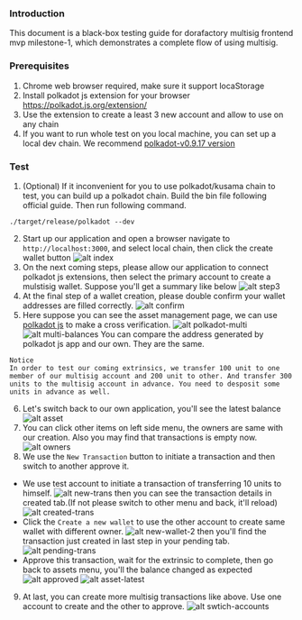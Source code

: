 ### Introduction

This document is a black-box testing guide for dorafactory multisig frontend mvp milestone-1, which demonstrates a complete flow of using multisig. 

### Prerequisites
1. Chrome web browser required, make sure it support locaStorage
2. Install polkadot js extension for your browser https://polkadot.js.org/extension/
3. Use the extension to create a least 3 new account and allow to use on any chain
4. If you want to run whole test on you local machine, you can set up a local dev chain. We recommend [polkadot-v0.9.17 version](https://github.com/paritytech/polkadot/tree/release-v0.9.17)

### Test
1. (Optional) If it inconvenient for you to use polkadot/kusama chain to test, you can build up a polkadot chain. Build the bin file following official guide. Then run following command.
```
./target/release/polkadot --dev
````
2. Start up our application and open a browser navigate to `http://localhost:3000`, and select local chain, then click the create wallet button
![alt index](images/index.png)
3. On the next coming steps, please allow our application to connect polkadot js extensions, then select the primary account to create a mulstisig wallet. Suppose you'll get a summary like below
![alt step3](images/step3.png)
4. At the final step of a wallet creation, please double confirm your wallet addresses are filled correctly.
![alt confirm](images/confirm.png)
5. Here suppose you can see the asset management page, we can use [polkadot js](https://polkadot.js.org/apps/#/accounts) to make a cross verification. 
![alt polkadot-multi](images/polkadot-multi.png)
![alt multi-balances](images/multi-balances.png)
You can compare the address generated by polkadot js app and our own. They are the same.
```
Notice
In order to test our coming extrinsics, we transfer 100 unit to one member of our multisig account and 200 unit to other. And transfer 300 units to the multisig account in advance. You need to desposit some units in advance as well.
```
6. Let's switch back to our own application, you'll see the latest balance 
![alt asset](images/asset.png)
7. You can click other items on left side menu, the owners are same with our creation. Also you may find that transactions is empty now.
![alt owners](images/owners.png)
8. We use the `New Transaction` button to initiate a transaction and then switch to another approve it.
 - We use test account to initiate a transaction of transferring 10 units to himself.
 ![alt new-trans](images/new-trans-test.png)
then you can see the transaction details in created tab.(If not please switch to other menu and back, it'll reload)
 ![alt created-trans](images/created-trans-test.png)
- Click the `Create a new wallet` to use the other account to create same wallet with different owner.
 ![alt new-wallet-2](images/new-wallet-2.png)
 then you'll find the transaction just created in last step in your pending tab.
 ![alt pending-trans](images/pending-trans.png)
- Approve this transaction, wait for the extrinsic to complete, then go back to assets menu, you'll the balance changed as expected
 ![alt approved](images/approved.png)
![alt asset-latest](images/asset-latest.png)

9. At last, you can create more multisig transactions like above. Use one account to create and the other to approve.
 ![alt swtich-accounts](images/switch-accounts.png)

